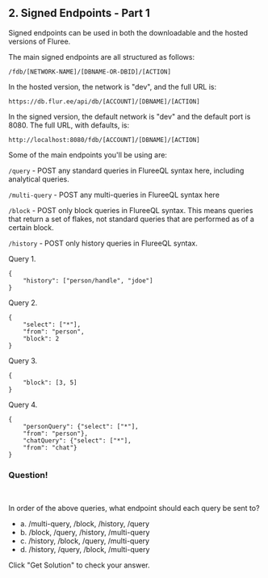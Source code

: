## 2. Signed Endpoints - Part 1

Signed endpoints can be used in both the downloadable and the hosted versions of Fluree. 

The main signed endpoints are all structured as follows:

```
/fdb/[NETWORK-NAME]/[DBNAME-OR-DBID]/[ACTION]
```

In the hosted version, the network is "dev", and the full URL is:

```
https://db.flur.ee/api/db/[ACCOUNT]/[DBNAME]/[ACTION]
```

In the signed version, the default network is "dev" and the default port is 8080. The full URL, with defaults, is: 

```
http://localhost:8080/fdb/[ACCOUNT]/[DBNAME]/[ACTION]
```

Some of the main endpoints you'll be using are:

`/query` - POST any standard queries in FlureeQL syntax here, including analytical queries. 

`/multi-query` - POST any multi-queries in FlureeQL syntax here

`/block` - POST only block queries in FlureeQL syntax. This means queries that return a set of flakes, not standard queries that are performed as of a certain block. 

`/history` - POST only history queries in FlureeQL syntax. 

Query 1. 

```
{
    "history": ["person/handle", "jdoe"]
}
```

Query 2.

```
{
    "select": ["*"],
    "from": "person",
    "block": 2
}
```

Query 3. 

```
{
    "block": [3, 5]
}
```

Query 4. 

```
{
    "personQuery": {"select": ["*"],
    "from": "person"},
    "chatQuery": {"select": ["*"],
    "from": "chat"}
}
```

<div class="challenge">
<h3>Question!</h3>
<br/>
<p>In order of the above queries, what endpoint should each query be sent to?</p>
<ul>
    <li>a. /multi-query, /block, /history, /query </li>
    <li>b.  /block, /query, /history,  /multi-query </li>
    <li>c. /history, /block, /query,  /multi-query</li>
    <li>d. /history, /query, /block,  /multi-query</li>
</ul>
<p>Click "Get Solution" to check your answer. </p>
</div>
<br/>
<br/>

